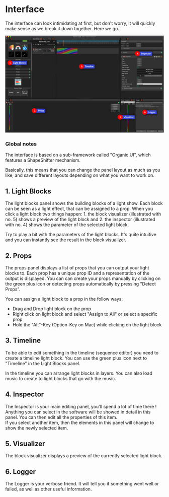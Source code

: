 # Interface

The interface can look intimidating at first, but don't worry, it will quickly make sense as we break it down together. Here we go.

![](../.gitbook/assets/bento-interface.png)

### Global notes

The interface is based on a sub-framework called "Organic UI", which features a ShapeShifter mechanism.

Basically, this means that you can change the panel layout as much as you like, and save different layouts depending on what you want to work on.

## 1. Light Blocks

The light blocks panel shows the building blocks of a light show. Each block can be seen as a light effect, that can be assigned to a prop. When you click a light block two things happen: 1. the block visualizer (illustrated with no. 5) shows a preview of the light block and 2. the inspector (illustrated with no. 4) shows the parameter of the selected light block.

Try to play a bit with the parameters of the light blocks. It's quite intuitive and you can instantly see the result in the block visualizer.

## 2. Props

The props panel displays a list of props that you can output your light blocks to. Each prop has a unique prop ID and a representation of the output is displayed. You can can create your props manually by clicking on the green plus icon or detecting props automatically by pressing "Detect Props".

You can assign a light block to a prop in the follow ways:

* Drag and Drop light block on the prop
* Right click on light block and select "Assign to All" or select a specific prop
* Hold the "Alt"-Key (Option-Key on Mac) while clicking on the light block

## 3. Timeline

To be able to edit something in the timeline (sequence editor) you need to create a timeline light block. You can use the green plus icon next to "Timeline" in the Light Blocks panel.

In the timeline you can arrange light blocks in layers. You can also load music to create to light blocks that go with the music.

## 4. Inspector

The Inspector is your main editing panel, you'll spend a lot of time there ! Anything you can select in the software will be showed in detail in this panel. You can then edit all the properties of this item.\
If you select another item, then the elements in this panel will change to show the newly selected item.

## 5. Visualizer

The block visualizer displays a preview of the currently selected light block.

## 6. Logger

The Logger is your verbose friend. It will tell you if something went well or failed, as well as other useful information.&#x20;
